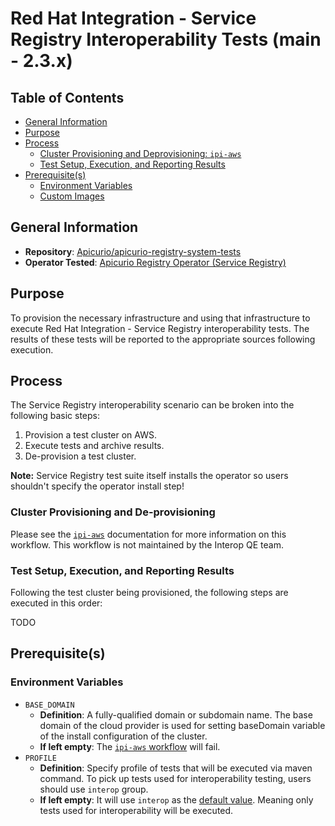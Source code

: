 # Red Hat Integration - Service Registry Interoperability Tests (main - 2.3.x)<!-- omit from toc -->

## Table of Contents<!-- omit from toc -->
- [General Information](#general-information)
- [Purpose](#purpose)
- [Process](#process)
    - [Cluster Provisioning and Deprovisioning: `ipi-aws`](#cluster-provisioning-and-de-provisioning)
    - [Test Setup, Execution, and Reporting Results](#test-setup-execution-and-reporting-results)
- [Prerequisite(s)](#prerequisites)
    - [Environment Variables](#environment-variables)
    - [Custom Images](#custom-images)

## General Information

- **Repository**: [Apicurio/apicurio-registry-system-tests](https://github.com/Apicurio/apicurio-registry-system-tests)
- **Operator Tested**: [Apicurio Registry Operator (Service Registry)](https://www.apicur.io/registry/)

## Purpose

To provision the necessary infrastructure and using that infrastructure to execute Red Hat Integration - Service
Registry interoperability tests. The results of these tests will be reported to the appropriate sources following
execution.

## Process

The Service Registry interoperability scenario can be broken into the following basic steps:

1. Provision a test cluster on AWS.
2. Execute tests and archive results.
3. De-provision a test cluster.

**Note:** Service Registry test suite itself installs the operator so users shouldn't specify the operator install step!

### Cluster Provisioning and De-provisioning

Please see the [`ipi-aws`](https://steps.ci.openshift.org/workflow/ipi-aws) documentation for more information on this
workflow. This workflow is not maintained by the Interop QE team.

### Test Setup, Execution, and Reporting Results

Following the test cluster being provisioned, the following steps are executed in this order:

TODO

## Prerequisite(s)

### Environment Variables

- `BASE_DOMAIN`
    - **Definition**: A fully-qualified domain or subdomain name. The base domain of the cloud provider is used for
  setting baseDomain variable of the install configuration of the cluster.
    - **If left empty**: The [`ipi-aws` workflow](../../../step-registry/ipi/aws/ipi-aws-workflow.yaml) will fail.
- `PROFILE`
    - **Definition**: Specify profile of tests that will be executed via maven command. To pick up tests used for
  interoperability testing, users should use `interop` group.
    - **If left empty**: It will use `interop` as the [default value](../../../step-registry/service-registry/run-tests/README.md).
  Meaning only tests used for interoperability will be executed.